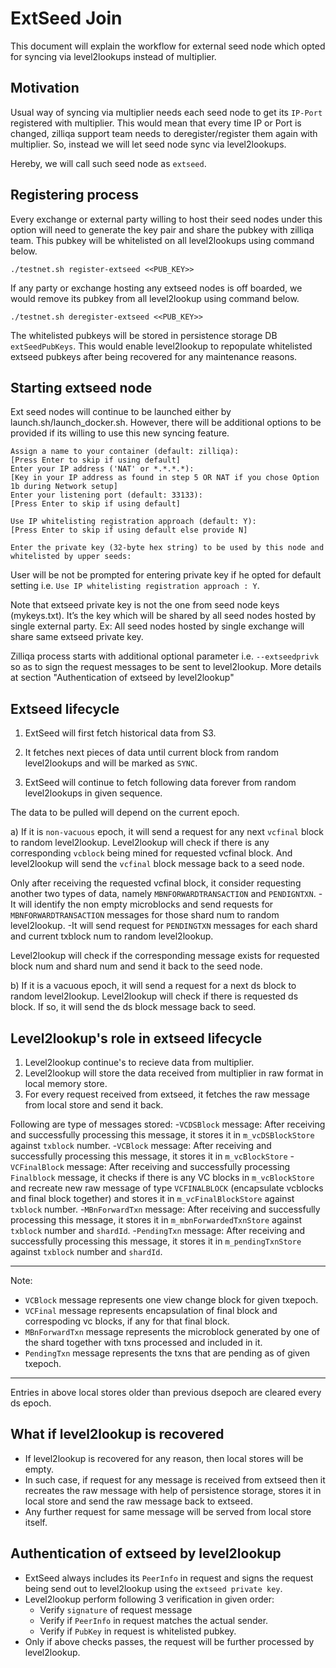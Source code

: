 # ExtSeed Join

This document will explain the workflow for external seed node which opted for syncing via level2lookups instead of multiplier.

## Motivation

Usual way of syncing via multiplier needs each seed node to get its `IP-Port` registered with multiplier.
This would mean that every time IP or Port is changed, zilliqa support team needs to deregister/register them again with multiplier.
So, instead we will let seed node sync via level2lookups.

Hereby, we will call such seed node as `extseed`.

## Registering process

Every exchange or external party willing to host their seed nodes under this option will need to generate the key pair and share the pubkey with zilliqa team.
This pubkey will be whitelisted on all level2lookups using command below.

`./testnet.sh register-extseed <<PUB_KEY>>`

If any party or exchange hosting any extseed nodes is off boarded, we would remove its pubkey from all level2lookup using command below.

`./testnet.sh deregister-extseed <<PUB_KEY>>`

The whitelisted pubkeys will be stored in persistence storage DB `extSeedPubKeys`.
This would enable level2lookup to repopulate whitelisted extseed pubkeys after being recovered for any maintenance reasons.

## Starting extseed node

Ext seed nodes will continue to be launched either by launch.sh/launch_docker.sh.
However, there will be additional options to be provided if its willing to use this new syncing feature.

    Assign a name to your container (default: zilliqa):
    [Press Enter to skip if using default]
    Enter your IP address ('NAT' or *.*.*.*):
    [Key in your IP address as found in step 5 OR NAT if you chose Option 1b during Network setup]
    Enter your listening port (default: 33133):
    [Press Enter to skip if using default]

    Use IP whitelisting registration approach (default: Y):
    [Press Enter to skip if using default else provide N]

    Enter the private key (32-byte hex string) to be used by this node and whitelisted by upper seeds:

User will be not be prompted for entering private key if he opted for default setting i.e. `Use IP whitelisting registration approach : Y`.

Note that extseed private key is not the one from seed node keys (mykeys.txt). It’s the key which will be shared by all seed nodes hosted by single external party.
Ex: All seed nodes hosted by single exchange will share same extseed private key.

Zilliqa process starts with additional optional parameter i.e. `--extseedprivk` so as to sign the request messages to be sent to level2lookup. More details at section "Authentication of extseed by level2lookup"

## Extseed lifecycle

1. ExtSeed will first fetch historical data from S3.

2. It fetches next pieces of data until current block from random level2lookups and will be marked as `SYNC`.

3. ExtSeed will continue to fetch following data forever from random level2lookups in given sequence.

The data to be pulled will depend on the current epoch.

a) If it is `non-vacuous` epoch, it will send a request for any next `vcfinal` block to random level2lookup.
Level2lookup will check if there is any corresponding `vcblock` being mined for requested vcfinal block.
And level2lookup will send the `vcfinal` block message back to a seed node.

Only after receiving the requested vcfinal block, it consider requesting another two types of data, namely `MBNFORWARDTRANSACTION` and `PENDIGNTXN`.
-It will identify the non empty microblocks and send requests for `MBNFORWARDTRANSACTION` messages for those shard num to random level2lookup.
-It will send request for `PENDINGTXN` messages for each shard and current txblock num to random level2lookup.

Level2lookup will check if the corresponding message exists for requested block num and shard num and send it back to the seed node.

b) If it is a vacuous epoch, it will send a request for a next ds block to random level2lookup.
Level2lookup will check if there is requested ds block. If so, it will send the ds block message back to seed.

## Level2lookup's role in extseed lifecycle

1. Level2lookup continue's to recieve data from multiplier.
2. Level2lookup will store the data received from multiplier in raw format in local memory store.
3. For every request received from extseed, it fetches the raw message from local store and send it back.

Following are type of messages stored: -`VCDSBlock` message: After receiving and successfully processing this message, it stores it in `m_vcDSBlockStore` against `txblock` number. -`VCBlock` message: After receiving and successfully processing this message, it stores it in `m_vcBlockStore` -`VCFinalBlock` message: After receiving and successfully processing `Finalblock` message, it checks if there is any VC blocks in `m_vcBlockStore` and recreate new raw message of type `VCFINALBLOCK` (encapsulate vcblocks and final block together) and stores it in `m_vcFinalBlockStore` against `txblock` number. -`MBnForwardTxn` message: After receiving and successfully processing this message, it stores it in `m_mbnForwardedTxnStore` against `txblock` number and `shardId`. -`PendingTxn` message: After receiving and successfully processing this message, it stores it in `m_pendingTxnStore` against `txblock` number and `shardId`.

---

Note:

- `VCBlock` message represents one view change block for given txepoch.
- `VCFinal` message represents encapsulation of final block and correspoding vc blocks, if any for that final block.
- `MBnForwardTxn` message represents the microblock generated by one of the shard together with txns processed and included in it.
- `PendingTxn` message represents the txns that are pending as of given txepoch.

---

Entries in above local stores older than previous dsepoch are cleared every ds epoch.

## What if level2lookup is recovered

- If level2lookup is recovered for any reason, then local stores will be empty.
- In such case, if request for any message is received from extseed then it recreates the raw message with help of persistence storage, stores it in local store and send the raw message back to extseed.
- Any further request for same message will be served from local store itself.

## Authentication of extseed by level2lookup

- ExtSeed always includes its `PeerInfo` in request and signs the request being send out to level2lookup using the `extseed private key`.
- Level2lookup perform following 3 verification in given order:
  - Verify `signature` of request message
  - Verify if `PeerInfo` in request matches the actual sender.
  - Verify if `PubKey` in request is whitelisted pubkey.
- Only if above checks passes, the request will be further processed by level2lookup.
